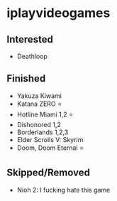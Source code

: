 # iplayvideogames

## Interested

- Deathloop

## Finished

- Yakuza Kiwami
- Katana ZERO ⭐
- Hotline Miami 1,2 ⭐
- Dishonored 1,2
- Borderlands 1,2,3
- Elder Scrolls V: Skyrim
- Doom, Doom Eternal ⭐

## Skipped/Removed

- Nioh 2: I fucking hate this game
